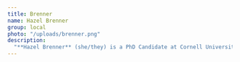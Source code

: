 ```yaml
---
title: Brenner
name: Hazel Brenner
group: local
photo: "/uploads/brenner.png"
description:
  "**Hazel Brenner** (she/they) is a PhD Candidate at Cornell University where she studies geometric and low-dimensional topology. At MGGG they are primarily interested in applying tools from topological data analysis to understand how demographic and economic variables affect voting patterns.\n"
---
```

